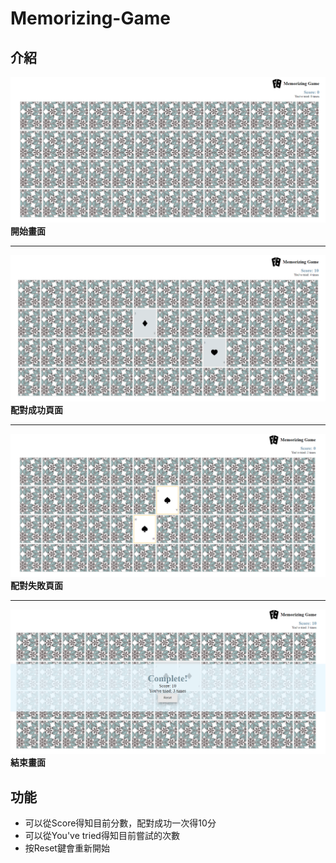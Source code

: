 # Memorizing-Game

## 介紹

![開始畫面](./public/開始畫面.png)
**開始畫面**
***
![配對成功](./public/配對成功.png)
**配對成功頁面**
***
![配對失敗](./public/配對失敗.png)
**配對失敗頁面**
***
![結束畫面](./public/結束畫面.png)
**結束畫面**

## 功能
- 可以從Score得知目前分數，配對成功一次得10分
- 可以從You've tried得知目前嘗試的次數
- 按Reset鍵會重新開始
